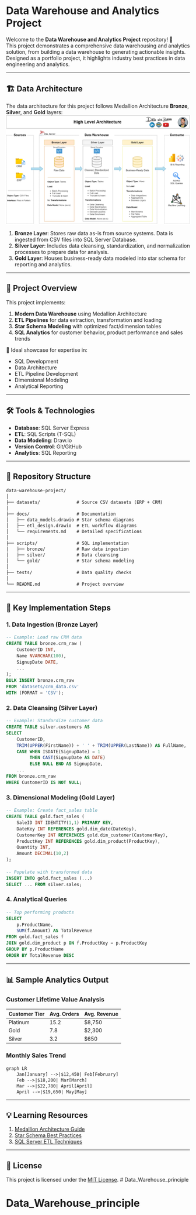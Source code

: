 # Data Warehouse and Analytics Project

Welcome to the **Data Warehouse and Analytics Project** repository! 🚀  
This project demonstrates a comprehensive data warehousing and analytics solution, from building a data warehouse to generating actionable insights. Designed as a portfolio project, it highlights industry best practices in data engineering and analytics.

---
## 🏗️ Data Architecture

The data architecture for this project follows Medallion Architecture **Bronze**, **Silver**, and **Gold** layers:
![Data Architecture](docs/data_architecture.png)

1. **Bronze Layer**: Stores raw data as-is from source systems. Data is ingested from CSV files into SQL Server Database.
2. **Silver Layer**: Includes data cleansing, standardization, and normalization processes to prepare data for analysis.
3. **Gold Layer**: Houses business-ready data modeled into star schema for reporting and analytics.

---
## 📖 Project Overview

This project implements:

1. **Modern Data Warehouse** using Medallion Architecture
2. **ETL Pipelines** for data extraction, transformation and loading
3. **Star Schema Modeling** with optimized fact/dimension tables
4. **SQL Analytics** for customer behavior, product performance and sales trends

🎯 Ideal showcase for expertise in:
- SQL Development
- Data Architecture  
- ETL Pipeline Development  
- Dimensional Modeling  
- Analytical Reporting  

---

## 🛠️ Tools & Technologies

- **Database**: SQL Server Express
- **ETL**: SQL Scripts (T-SQL)
- **Data Modeling**: Draw.io
- **Version Control**: Git/GitHub
- **Analytics**: SQL Reporting

---
## 📂 Repository Structure
```
data-warehouse-project/
│
├── datasets/              # Source CSV datasets (ERP + CRM)
│
├── docs/                  # Documentation
│   ├── data_models.drawio # Star schema diagrams
│   ├── etl_design.drawio  # ETL workflow diagrams
│   └── requirements.md    # Detailed specifications
│
├── scripts/               # SQL implementation
│   ├── bronze/            # Raw data ingestion
│   ├── silver/            # Data cleansing 
│   └── gold/              # Star schema modeling
│
├── tests/                 # Data quality checks
│
└── README.md              # Project overview
```

---
## 🚀 Key Implementation Steps

### 1. Data Ingestion (Bronze Layer)
```sql
-- Example: Load raw CRM data
CREATE TABLE bronze.crm_raw (
    CustomerID INT,
    Name NVARCHAR(100),
    SignupDate DATE,
    ...
);
BULK INSERT bronze.crm_raw
FROM 'datasets/crm_data.csv'
WITH (FORMAT = 'CSV');
```

### 2. Data Cleansing (Silver Layer)
```sql
-- Example: Standardize customer data
CREATE TABLE silver.customers AS
SELECT 
    CustomerID,
    TRIM(UPPER(FirstName)) + ' ' + TRIM(UPPER(LastName)) AS FullName,
    CASE WHEN ISDATE(SignupDate) = 1 
         THEN CAST(SignupDate AS DATE) 
         ELSE NULL END AS SignupDate,
    ...
FROM bronze.crm_raw
WHERE CustomerID IS NOT NULL;
```

### 3. Dimensional Modeling (Gold Layer)
```sql
-- Example: Create fact_sales table
CREATE TABLE gold.fact_sales (
    SaleID INT IDENTITY(1,1) PRIMARY KEY,
    DateKey INT REFERENCES gold.dim_date(DateKey),
    CustomerKey INT REFERENCES gold.dim_customer(CustomerKey),
    ProductKey INT REFERENCES gold.dim_product(ProductKey),
    Quantity INT,
    Amount DECIMAL(10,2)
);

-- Populate with transformed data
INSERT INTO gold.fact_sales (...)
SELECT ... FROM silver.sales;
```

### 4. Analytical Queries
```sql
-- Top performing products
SELECT 
    p.ProductName,
    SUM(f.Amount) AS TotalRevenue
FROM gold.fact_sales f
JOIN gold.dim_product p ON f.ProductKey = p.ProductKey
GROUP BY p.ProductName
ORDER BY TotalRevenue DESC
```

---
## 📊 Sample Analytics Output

### Customer Lifetime Value Analysis
| Customer Tier | Avg. Orders | Avg. Revenue |
|---------------|-------------|--------------|
| Platinum      | 15.2        | $8,750       |
| Gold          | 7.8         | $2,300       |
| Silver        | 3.2         | $650         |

### Monthly Sales Trend
```mermaid
graph LR
    Jan[January] -->|$12,450| Feb[February]
    Feb -->|$18,200| Mar[March]
    Mar -->|$22,780| April[April]
    April -->|$19,650| May[May]
```

---
## 💡 Learning Resources

1. [Medallion Architecture Guide](https://www.databricks.com/glossary/medallion-architecture)
2. [Star Schema Best Practices](https://www.kimballgroup.com/data-warehouse-business-intelligence-resources/kimball-techniques/dimensional-modeling-techniques/star-schema/)
3. [SQL Server ETL Techniques](https://learn.microsoft.com/en-us/sql/integration-services/ssis-etl)

---
## 📜 License
This project is licensed under the [MIT License](LICENSE). # Data_Warehouse_principle
# Data_Warehouse_principle
